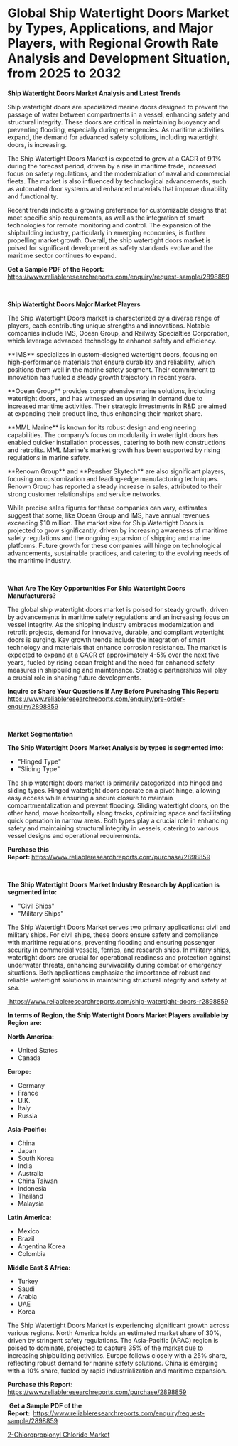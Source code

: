 <p><h1>Global Ship Watertight Doors Market by Types, Applications, and Major Players, with Regional Growth Rate Analysis and Development Situation, from 2025 to 2032</h1></p><p><strong>Ship Watertight Doors Market Analysis and Latest Trends</strong></p>
<p><p>Ship watertight doors are specialized marine doors designed to prevent the passage of water between compartments in a vessel, enhancing safety and structural integrity. These doors are critical in maintaining buoyancy and preventing flooding, especially during emergencies. As maritime activities expand, the demand for advanced safety solutions, including watertight doors, is increasing.</p><p>The Ship Watertight Doors Market is expected to grow at a CAGR of 9.1% during the forecast period, driven by a rise in maritime trade, increased focus on safety regulations, and the modernization of naval and commercial fleets. The market is also influenced by technological advancements, such as automated door systems and enhanced materials that improve durability and functionality. </p><p>Recent trends indicate a growing preference for customizable designs that meet specific ship requirements, as well as the integration of smart technologies for remote monitoring and control. The expansion of the shipbuilding industry, particularly in emerging economies, is further propelling market growth. Overall, the ship watertight doors market is poised for significant development as safety standards evolve and the maritime sector continues to expand.</p></p>
<p><strong>Get a Sample PDF of the Report:&nbsp;</strong> <a href="https://www.reliableresearchreports.com/enquiry/request-sample/2898859?utm_campaign=3265&utm_medium=2&utm_source=Github&utm_content=ia&utm_term=15032025&utm_id=ship-watertight-doors">https://www.reliableresearchreports.com/enquiry/request-sample/2898859</a></p>
<p>&nbsp;</p>
<p><strong>Ship Watertight Doors Major Market Players</strong></p>
<p><p>The Ship Watertight Doors market is characterized by a diverse range of players, each contributing unique strengths and innovations. Notable companies include IMS, Ocean Group, and Railway Specialties Corporation, which leverage advanced technology to enhance safety and efficiency. </p><p>**IMS** specializes in custom-designed watertight doors, focusing on high-performance materials that ensure durability and reliability, which positions them well in the marine safety segment. Their commitment to innovation has fueled a steady growth trajectory in recent years.</p><p>**Ocean Group** provides comprehensive marine solutions, including watertight doors, and has witnessed an upswing in demand due to increased maritime activities. Their strategic investments in R&D are aimed at expanding their product line, thus enhancing their market share.</p><p>**MML Marine** is known for its robust design and engineering capabilities. The company’s focus on modularity in watertight doors has enabled quicker installation processes, catering to both new constructions and retrofits. MML Marine's market growth has been supported by rising regulations in marine safety.</p><p>**Renown Group** and **Pensher Skytech** are also significant players, focusing on customization and leading-edge manufacturing techniques. Renown Group has reported a steady increase in sales, attributed to their strong customer relationships and service networks.</p><p>While precise sales figures for these companies can vary, estimates suggest that some, like Ocean Group and IMS, have annual revenues exceeding $10 million. The market size for Ship Watertight Doors is projected to grow significantly, driven by increasing awareness of maritime safety regulations and the ongoing expansion of shipping and marine platforms. Future growth for these companies will hinge on technological advancements, sustainable practices, and catering to the evolving needs of the maritime industry.</p></p>
<p>&nbsp;</p>
<p><strong>What Are The Key Opportunities For Ship Watertight Doors Manufacturers?</strong></p>
<p><p>The global ship watertight doors market is poised for steady growth, driven by advancements in maritime safety regulations and an increasing focus on vessel integrity. As the shipping industry embraces modernization and retrofit projects, demand for innovative, durable, and compliant watertight doors is surging. Key growth trends include the integration of smart technology and materials that enhance corrosion resistance. The market is expected to expand at a CAGR of approximately 4-5% over the next five years, fueled by rising ocean freight and the need for enhanced safety measures in shipbuilding and maintenance. Strategic partnerships will play a crucial role in shaping future developments.</p></p>
<p><strong>Inquire or Share Your Questions If Any Before Purchasing This Report:</strong> <a href="https://www.reliableresearchreports.com/enquiry/pre-order-enquiry/2898859?utm_campaign=3265&utm_medium=2&utm_source=Github&utm_content=ia&utm_term=15032025&utm_id=ship-watertight-doors">https://www.reliableresearchreports.com/enquiry/pre-order-enquiry/2898859</a></p>
<p>&nbsp;</p>
<p><strong>Market Segmentation</strong></p>
<p><strong>The Ship Watertight Doors Market Analysis by types is segmented into:</strong></p>
<p><ul><li>"Hinged Type"</li><li>"Sliding Type"</li></ul></p>
<p><p>The ship watertight doors market is primarily categorized into hinged and sliding types. Hinged watertight doors operate on a pivot hinge, allowing easy access while ensuring a secure closure to maintain compartmentalization and prevent flooding. Sliding watertight doors, on the other hand, move horizontally along tracks, optimizing space and facilitating quick operation in narrow areas. Both types play a crucial role in enhancing safety and maintaining structural integrity in vessels, catering to various vessel designs and operational requirements.</p></p>
<p><strong>Purchase this Report:&nbsp;</strong><a href="https://www.reliableresearchreports.com/purchase/2898859?utm_campaign=3265&utm_medium=2&utm_source=Github&utm_content=ia&utm_term=15032025&utm_id=ship-watertight-doors">https://www.reliableresearchreports.com/purchase/2898859</a></p>
<p>&nbsp;</p>
<p><strong>The Ship Watertight Doors Market Industry Research by Application is segmented into:</strong></p>
<p><ul><li>"Civil Ships"</li><li>"Military Ships"</li></ul></p>
<p><p>The Ship Watertight Doors Market serves two primary applications: civil and military ships. For civil ships, these doors ensure safety and compliance with maritime regulations, preventing flooding and ensuring passenger security in commercial vessels, ferries, and research ships. In military ships, watertight doors are crucial for operational readiness and protection against underwater threats, enhancing survivability during combat or emergency situations. Both applications emphasize the importance of robust and reliable watertight solutions in maintaining structural integrity and safety at sea.</p></p>
<p><a href="https://www.reliableresearchreports.com/ship-watertight-doors-r2898859?utm_campaign=3265&utm_medium=2&utm_source=Github&utm_content=ia&utm_term=15032025&utm_id=ship-watertight-doors">&nbsp;https://www.reliableresearchreports.com/ship-watertight-doors-r2898859</a></p>
<p><strong>In terms of Region, the Ship Watertight Doors Market Players available by Region are:</strong></p>
<p>
    <p> <strong> North America: </strong>
        <ul>
            <li>United States</li>
            <li>Canada</li>
        </ul>
        </p> 
    <p> <strong> Europe: </strong>
        <ul>
            <li>Germany</li>
            <li>France</li>
            <li>U.K.</li>
            <li>Italy</li>
            <li>Russia</li>
        </ul>
        </p> 
    <p> <strong> Asia-Pacific: </strong>
        <ul>
            <li>China</li>
            <li>Japan</li>
            <li>South Korea</li>
            <li>India</li>
            <li>Australia</li>
            <li>China Taiwan</li>
            <li>Indonesia</li>
            <li>Thailand</li>
            <li>Malaysia</li>
        </ul>
        </p> 
    <p> <strong> Latin America: </strong>
        <ul>
            <li>Mexico</li>
            <li>Brazil</li>
            <li>Argentina Korea</li>
            <li>Colombia</li>
        </ul>
        </p> 
    <p> <strong> Middle East & Africa: </strong>
        <ul>
            <li>Turkey</li>
            <li>Saudi</li>
            <li>Arabia</li>
            <li>UAE</li>
            <li>Korea</li>
        </ul>
    </p>
    </p>
<p><p>The Ship Watertight Doors Market is experiencing significant growth across various regions. North America holds an estimated market share of 30%, driven by stringent safety regulations. The Asia-Pacific (APAC) region is poised to dominate, projected to capture 35% of the market due to increasing shipbuilding activities. Europe follows closely with a 25% share, reflecting robust demand for marine safety solutions. China is emerging with a 10% share, fueled by rapid industrialization and maritime expansion.</p></p>
<p><strong>Purchase this Report: </strong><a href="https://www.reliableresearchreports.com/purchase/2898859?utm_campaign=3265&utm_medium=2&utm_source=Github&utm_content=ia&utm_term=15032025&utm_id=ship-watertight-doors">https://www.reliableresearchreports.com/purchase/2898859</a></p>
<p>&nbsp;<strong>Get a Sample PDF of the Report:&nbsp;&nbsp;</strong><a href="https://www.reliableresearchreports.com/enquiry/request-sample/2898859?utm_campaign=3265&utm_medium=2&utm_source=Github&utm_content=ia&utm_term=15032025&utm_id=ship-watertight-doors">https://www.reliableresearchreports.com/enquiry/request-sample/2898859</a></p>
<p><strong></strong></p>
<p><p><a href="https://github.com/geyangvayora/Market-Research-Report-List-1/blob/main/2-chloropropionyl-chloride-market.md?utm_campaign=3265&utm_medium=2&utm_source=Github&utm_content=ia&utm_term=15032025&utm_id=ship-watertight-doors">2-Chloropropionyl Chloride Market</a></p></p>